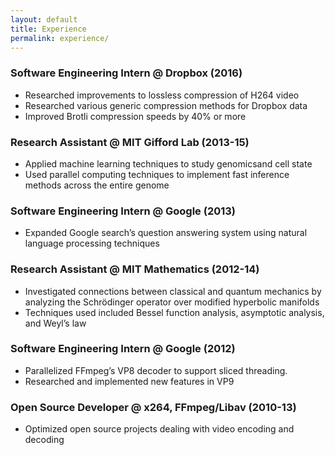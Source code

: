 ```yaml
---
layout: default
title: Experience
permalink: experience/
---
```


### Software Engineering Intern @ Dropbox (2016)
- Researched improvements to lossless compression of H264 video
- Researched various generic compression methods for Dropbox data
- Improved Brotli compression speeds by 40% or more

### Research Assistant @ MIT Gifford Lab (2013-15)
- Applied machine learning techniques to study genomicsand cell state
- Used parallel computing techniques to implement fast inference methods across the entire genome

### Software Engineering Intern @ Google (2013)
- Expanded Google search’s question answering system using natural language processing techniques

### Research Assistant @ MIT Mathematics (2012-14)
- Investigated connections between classical and quantum mechanics by analyzing the Schrödinger
operator over modified hyperbolic manifolds
- Techniques used included Bessel function analysis, asymptotic analysis, and Weyl’s law

### Software Engineering Intern @ Google (2012)
- Parallelized FFmpeg’s VP8 decoder to support sliced threading.
- Researched and implemented new features in VP9

### Open Source Developer @ x264, FFmpeg/Libav (2010-13)
- Optimized open source projects dealing with video encoding and decoding
